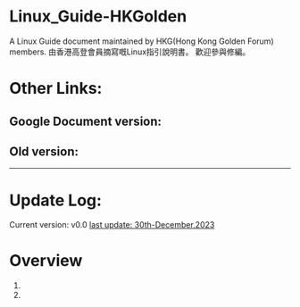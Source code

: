 # Linux_Guide-HKGolden
A Linux Guide document maintained by HKG(Hong Kong Golden Forum) members. 由香港高登會員摘寫嘅Linux指引說明書。
歡迎參與修編。 

# Other Links:
## Google Document version: [](https://docs.google.com/document/d/14dLNQAqfAeKnJ0RH9Dcti9iijffcV41fEMStQ1d3pzo/edit)
## Old version: [](https://docs.google.com/document/d/1yuPWxIYC_arNPJcY1jEGsut5wZ7cVwzQSE7cr2TAkas/edit#heading=h.5ky05j7pgljj)
---
# Update Log: 

Current version: v0.0
[last update: 30th-December,2023]()

# Overview
1. 
2.


